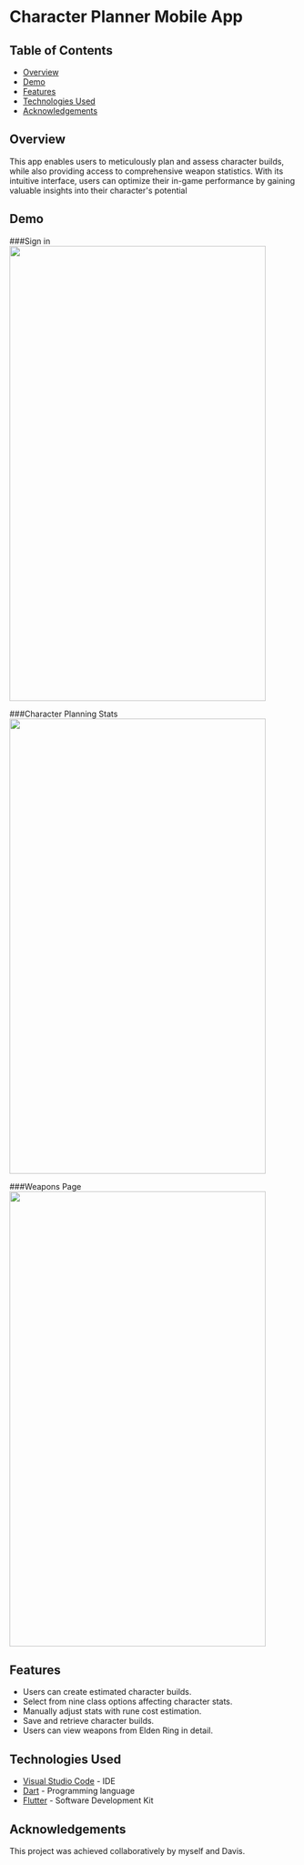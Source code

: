 # Character Planner Mobile App

## Table of Contents
- [Overview](#overview)
- [Demo](#demo)
- [Features](#features)
- [Technologies Used](#technologies-used)
- [Acknowledgements](#acknowledgements)

## Overview
This app enables users to meticulously plan and assess character builds, while also providing access to comprehensive weapon statistics. With its intuitive interface, users can optimize their in-game performance by gaining valuable insights into their character's potential


## Demo

###Sign in
<img src="https://github.com/HajarFarag/Character-Planner-Mobile-App/assets/103531166/a25508ed-c269-4025-938d-f48eba4f96e3" width="450" height="800" />

###Character Planning Stats
<img src="https://github.com/HajarFarag/Character-Planner-Mobile-App/assets/103531166/5d6d3727-41b7-48cb-9cf2-eff032e19826" width="450" height="800" />

###Weapons Page
<img src="https://github.com/HajarFarag/Character-Planner-Mobile-App/assets/103531166/bd06836c-11fd-4514-a6a5-dfea11ce18c6" width="450" height="800" />


## Features
- Users can create estimated character builds.
- Select from nine class options affecting character stats.
- Manually adjust stats with rune cost estimation.
- Save and retrieve character builds.
- Users can view weapons from Elden Ring in detail.

## Technologies Used
- [Visual Studio Code](https://code.visualstudio.com "Visual Studio Code's Homepage") - IDE
- [Dart](https://dart.dev/ "Dart's Homepage") - Programming language
- [Flutter](https://docs.flutter.dev/ "Flutter's Homepage") - Software Development Kit

## Acknowledgements
This project was achieved collaboratively by myself and Davis.
